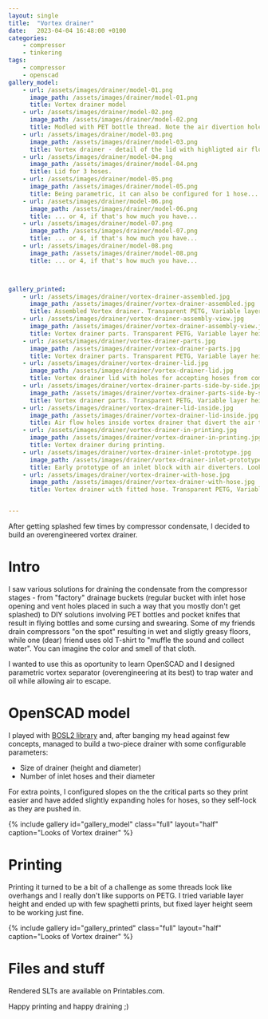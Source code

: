 ```yaml
---
layout: single
title:  "Vortex drainer"
date:   2023-04-04 16:48:00 +0100
categories:
    - compressor
    - tinkering
tags: 
    - compressor
    - openscad
gallery_model:
    - url: /assets/images/drainer/model-01.png
      image_path: /assets/images/drainer/model-01.png
      title: Vortex drainer model
    - url: /assets/images/drainer/model-02.png
      image_path: /assets/images/drainer/model-02.png
      title: Modled with PET bottle thread. Note the air divertion holes inside the lid. 
    - url: /assets/images/drainer/model-03.png
      image_path: /assets/images/drainer/model-03.png
      title: Vortex drainer - detail of the lid with highligted air flow channels
    - url: /assets/images/drainer/model-04.png
      image_path: /assets/images/drainer/model-04.png
      title: Lid for 3 hoses. 
    - url: /assets/images/drainer/model-05.png
      image_path: /assets/images/drainer/model-05.png
      title: Being parametric, it can also be configured for 1 hose... 
    - url: /assets/images/drainer/model-06.png
      image_path: /assets/images/drainer/model-06.png
      title: ... or 4, if that's how much you have... 
    - url: /assets/images/drainer/model-07.png  
      image_path: /assets/images/drainer/model-07.png
      title: ... or 4, if that's how much you have... 
    - url: /assets/images/drainer/model-08.png  
      image_path: /assets/images/drainer/model-08.png
      title: ... or 4, if that's how much you have... 



gallery_printed:
    - url: /assets/images/drainer/vortex-drainer-assembled.jpg
      image_path: /assets/images/drainer/vortex-drainer-assembled.jpg
      title: Assembled Vortex drainer. Transparent PETG, Variable layer height.
    - url: /assets/images/drainer/vortex-drainer-assembly-view.jpg
      image_path: /assets/images/drainer/vortex-drainer-assembly-view.jpg
      title: Vortex drainer parts. Transparent PETG, Variable layer height.  
    - url: /assets/images/drainer/vortex-drainer-parts.jpg
      image_path: /assets/images/drainer/vortex-drainer-parts.jpg
      title: Vortex drainer parts. Transparent PETG, Variable layer height.
    - url: /assets/images/drainer/vortex-drainer-lid.jpg
      image_path: /assets/images/drainer/vortex-drainer-lid.jpg
      title: Vortex drainer lid with holes for accepting hoses from compressor condensate drain. Transparent PETG, Variable layer height.
    - url: /assets/images/drainer/vortex-drainer-parts-side-by-side.jpg
      image_path: /assets/images/drainer/vortex-drainer-parts-side-by-side.jpg
      title: Vortex drainer parts. Transparent PETG, Variable layer height.  
    - url: /assets/images/drainer/vortex-drainer-lid-inside.jpg
      image_path: /assets/images/drainer/vortex-drainer-lid-inside.jpg
      title: Air flow holes inside vortex drainer that divert the air towards ouside walls. Transparent PETG, Variable layer height.
    - url: /assets/images/drainer/vortex-drainer-in-printing.jpg
      image_path: /assets/images/drainer/vortex-drainer-in-printing.jpg
      title: Vortex drainer during printing.
    - url: /assets/images/drainer/vortex-drainer-inlet-prototype.jpg
      image_path: /assets/images/drainer/vortex-drainer-inlet-prototype.jpg
      title: Early prototype of an inlet block with air diverters. Looks cool but took ages to print. White PETG, 0.20mm.
    - url: /assets/images/drainer/vortex-drainer-with-hose.jpg
      image_path: /assets/images/drainer/vortex-drainer-with-hose.jpg
      title: Vortex drainer with fitted hose. Transparent PETG, Variable layer height.


---
```

After getting splashed few times by compressor condensate, I decided to build an overengineered vortex drainer.

# Intro 

I saw various solutions for draining the condensate from the compressor stages - from "factory" drainage buckets (regular bucket with inlet hose opening and vent holes placed in such a way that you mostly don't get splashed) to DIY solutions involving PET bottles and pocket knifes that result in flying bottles and some cursing and swearing. Some of my friends drain compressors "on the spot" resulting in wet and sligtly greasy floors, while one (dear) friend uses old T-shirt to "muffle the sound and collect water". You can imagine the color and smell of that cloth.

I wanted to use this as oportunity to learn OpenSCAD and I designed parametric vortex separator (overengineering at its best) to trap water and oil while allowing air to escape. 

# OpenSCAD model

I played with [BOSL2 library](https://github.com/revarbat/BOSL2) and, after banging my head against few concepts, managed to build a two-piece drainer with some configurable parameters: 
 - Size of drainer (height and diameter)
 - Number of inlet hoses and their diameter 

For extra points, I configured slopes on the the critical parts so they print easier and have added slightly expanding holes for hoses, so they self-lock as they are pushed in.

{% include gallery id="gallery_model" class="full" layout="half" caption="Looks of Vortex drainer" %}

# Printing 

Printing it turned to be a bit of a challenge as some threads look like overhangs and I really don't like supports on PETG. I tried variable layer height and ended up with few spaghetti prints, but fixed layer height seem to be working just fine. 

{% include gallery id="gallery_printed" class="full" layout="half" caption="Looks of Vortex drainer" %}

# Files and stuff

Rendered SLTs are available on Printables.com. 

Happy printing and happy draining ;) 